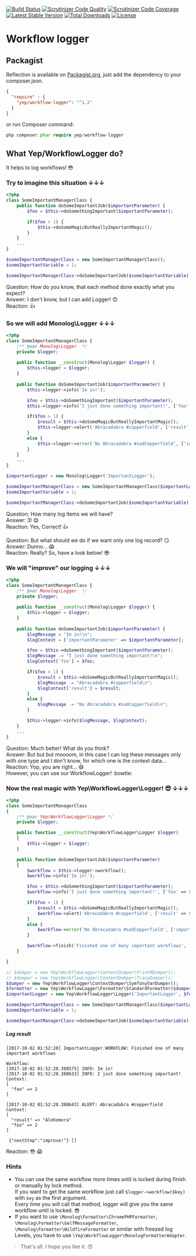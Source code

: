 [![Build Status](https://travis-ci.org/YepFoundation/workflow-logger.svg?branch=master)](https://travis-ci.org/YepFoundation/workflow-logger)
[![Scrutinizer Code Quality](https://scrutinizer-ci.com/g/YepFoundation/workflow-logger/badges/quality-score.png?b=master)](https://scrutinizer-ci.com/g/YepFoundation/workflow-logger/?branch=master)
[![Scrutinizer Code Coverage](https://scrutinizer-ci.com/g/YepFoundation/workflow-logger/badges/coverage.png?b=master)](https://scrutinizer-ci.com/g/YepFoundation/workflow-logger/?branch=master)
[![Latest Stable Version](https://poser.pugx.org/yep/workflow-logger/v/stable)](https://packagist.org/packages/yep/workflow-logger)
[![Total Downloads](https://poser.pugx.org/yep/workflow-logger/downloads)](https://packagist.org/packages/yep/workflow-logger)
[![License](https://poser.pugx.org/yep/workflow-logger/license)](https://github.com/YepFoundation/workflow-logger/blob/v2/LICENSE.md)

# Workflow logger

## Packagist
Reflection is available on [Packagist.org](https://packagist.org/packages/yep/workflow-logger),
just add the dependency to your composer.json.

```json
{
  "require" : {
    "yep/workflow-logger": "^1.2"
  }
}
```

or run Composer command:

```php
php composer.phar require yep/workflow-logger
```

## What Yep/WorkflowLogger do?
It helps to log workflows! :flushed:

### Try to imagine this situation ↓↓↓
```php
<?php
class SomeImportantManagerClass {
    public function doSomeImportantJob($importantParameter) {
        $foo = $this->doSomethingImportant($importantParameter);

        if($foo > 1) {
            $this->doSomeMagicButReallyImportantMagic();
        }
    }
    ...
}

$someImportantManagerClass = new SomeImportantManagerClass();
$someImportantVariable = 1;

$someImportantManagerClass->doSomeImportantJob($someImportantVariable);
```

Question: How do you know, that each method done exactly what you expect?<br>
Answer: I don't know, but I can add Logger! :blush:<br>
Reaction: :+1:

### So we will add Monolog\Logger ↓↓↓
```php
<?php
class SomeImportantManagerClass {
    /** @var Monolog\Logger  */
    private $logger;
    
    public function __construct(Monolog\Logger $logger) {
        $this->logger = $logger;
    }
    
    public function doSomeImportantJob($importantParameter) {
        $this->logger->info('Im in!');

        $foo = $this->doSomethingImportant($importantParameter);
        $this->logger->info('I just done something important!', ['foo' => $foo]);

        if($foo > 1) {
            $result = $this->doSomeMagicButReallyImportantMagic();
            $this->logger->alert('Abracadabra #copperfield', ['result' => $result, 'foo' => $foo]);
        }
        else {
            $this->logger->error('No Abracadabra #sadCopperfield', ['importantParameter' => $importantParameter, 'foo' => $foo]);
        }
    }
    ...
}

$importantLogger = new Monolog\Logger('ImportantLogger');

$someImportantManagerClass = new SomeImportantManagerClass($importantLogger);
$someImportantVariable = 1;

$someImportantManagerClass->doSomeImportantJob($someImportantVariable);
```

Question: How many log items we will have?<br>
Answer: 3! :yum:<br>
Reaction: Yes, Correct! :+1:

Question: But what should we do if we want only one log record? :smirk:<br>
Answer: Dunno... :scream:<br>
Reaction: Really? So, have a look below! :sunglasses:

### We will "improve" our logging ↓↓↓
```php
<?php
class SomeImportantManagerClass {
    /** @var Monolog\Logger  */
    private $logger;
    
    public function __construct(Monolog\Logger $logger) {
        $this->logger = $logger;
    }
    
    public function doSomeImportantJob($importantParameter) {
        $logMessage = "Im in!\n";
        $logContext = ['importantParameter' => $importantParameter];

        $foo = $this->doSomethingImportant($importantParameter);
        $logMessage .= "I just done something important!\n";
        $logContext['foo'] = $foo;

        if($foo > 1) {
            $result = $this->doSomeMagicButReallyImportantMagic();
            $logMessage .= "Abracadabra #copperfield\n";
            $logContext['result'] = $result;
        }
        else {
            $logMessage .= "No Abracadabra #sadCopperfield\n";
        }

        $this->logger->info($logMessage, $logContext);
    }
    ...
}
```

Question: Much better! What do you think?<br>
Answer: But but but moooom, in this case I can log these messages only with one type and I don't know, for which one is the context data...<br>
Reaction: Yop, you are right... :sweat_smile:<br>However, you can use our WorkflowLogger! :bowtie:

### Now the real magic with Yep\WorkflowLogger\Logger! :sunglasses: ↓↓↓
```php
<?php
class SomeImportantManagerClass
{
    /** @var Yep\WorkflowLogger\Logger */
    private $logger;

    public function __construct(Yep\WorkflowLogger\Logger $logger)
    {
        $this->logger = $logger;
    }

    public function doSomeImportantJob($importantParameter)
    {
        $workflow = $this->logger->workflow();
        $workflow->info('Im in!');

        $foo = $this->doSomethingImportant($importantParameter);
        $workflow->info('I just done something important!', ['foo' => $foo]);

        if($foo > 1) {
            $result = $this->doSomeMagicButReallyImportantMagic();
            $workflow->alert('Abracadabra #copperfield', ['result' => $result, 'foo' => $foo]);
        }
        else {
            $workflow->error('No Abracadabra #sadCopperfield', ['importantParameter' => $importantParameter, 'foo' => $foo]);
        }

        $workflow->finish('Finished one of many important workflows', ['nextStep' => 'improve!']);
    }

}

// $dumper = new Yep\WorkflowLogger\ContextDumper\PrintRDumper();
// $dumper = new Yep\WorkflowLogger\ContextDumper\TracyDumper();
$dumper = new Yep\WorkflowLogger\ContextDumper\SymfonyVarDumper();
$formatter = new Yep\WorkflowLogger\Formatter\StandardFormatter($dumper);
$importantLogger = new Yep\WorkflowLogger\Logger('ImportantLogger', $formatter);

$someImportantManagerClass = new SomeImportantManagerClass($importantLogger);
$someImportantVariable = 1;

$someImportantManagerClass->doSomeImportantJob($someImportantVariable);
```

##### Log result
```
[2017-10-02 01:52:20] ImportantLogger.WORKFLOW: Finished one of many important workflows

Workflow:
[2017-10-02 01:52:20.388575] INFO: Im in!
[2017-10-02 01:52:20.388633] INFO: I just done something important!
Context:
[
  "foo" => 2
]

[2017-10-02 01:52:20.388643] ALERT: Abracadabra #copperfield
Context:
[
  "result" => "Alohomora"
  "foo" => 2
]

 {"nextStep":"improve!"} []
```

Reaction: :flushed: :scream:


### Hints
* You can use the same workflow more times until is locked during finish or manually by lock method.<br>
If you want to get the same workflow just call `$logger->workflow($key)` with `key` as the first argument.<br>
Every time you will call that method, logger will give you the same workflow until is locked. :sunglasses:
* If you want to use `\Monolog\Formatter\ChromePHPFormatter`, `\Monolog\Formatter\GelfMessageFormatter`, `\Monolog\Formatter\WildfireFormatter` or similar with freezed log Levels, you have to use `\Yep\WorkflowLogger\MonologFormatterAdapter`.

> That's all. I hope you like it. :kissing_smiling_eyes:
